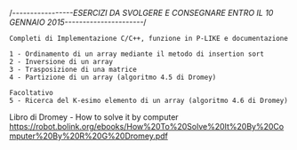 /*-----------------ESERCIZI DA SVOLGERE E CONSEGNARE ENTRO IL 10 GENNAIO 2015----------------------*/

	Completi di Implementazione C/C++, funzione in P-LIKE e documentazione
	
	1 - Ordinamento di un array mediante il metodo di insertion sort
	2 - Inversione di un array
	3 - Trasposizione di una matrice 
	4 - Partizione di un array (algoritmo 4.5 di Dromey)
	
	Facoltativo
	5 - Ricerca del K-esimo elemento di un array (algoritmo 4.6 di Dromey)
	
Libro di Dromey - How to solve it by computer 
https://robot.bolink.org/ebooks/How%20To%20Solve%20It%20By%20Computer%20By%20R%20G%20Dromey.pdf
